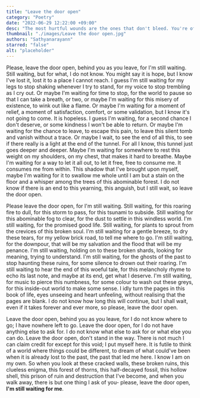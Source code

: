 ```yaml
---
title: "Leave the door open"
category: "Poetry"
date: "2022-06-29 12:22:00 +09:00"
desc: "The most hurtful wounds are the ones that don't bleed. You're often haunted by the ghosts of your past. You can choose to hold yourself back, or heal yourself together. Whatever you decide, just leave the door open."
thumbnail: "./images/Leave the door open.jpg"
authors: "Sathyanarayann"
starred: "false"
alt: "placeholder"
---
```

Please, leave the door open, behind you as you leave, for I'm still waiting. Still waiting, but for what, I do not know. You might say it is hope, but I know I've lost it, lost it to a place I cannot reach. I guess I'm still waiting for my legs to stop shaking whenever I try to stand, for my voice to stop trembling as I cry out. Or maybe I'm waiting for time to stop, for the world to pause so that I can take a breath, or two, or maybe I'm waiting for this misery of existence, to wink out like a flame. Or maybe I'm waiting for a moment of relief, a moment of satisfaction, comfort, or some validation, but I know it's not going to come. It is hopeless. I guess I'm waiting, for a second chance I don't deserve, or some kindness I won't be able to return. Or maybe I'm waiting for the chance to leave, to escape this pain, to leave this silent tomb and vanish without a trace. Or maybe I wait, to see the end of all this, to see if there really is a light at the end of the tunnel. For all I know, this tunnel just goes deeper and deeper. Maybe I'm waiting for somewhere to rest this weight on my shoulders, on my chest, that makes it hard to breathe. Maybe I'm waiting for a way to let it all out, to let it free, free to consume me. It consumes me from within. This shadow that I've brought upon myself, maybe I'm waiting for it to swallow me whole until I am but a stain on the floor and a whisper among the trees of this abominable forest. I do not know if there is an end to this yearning, this anguish, but I still wait, so leave the door open.

Please leave the door open, for I'm still waiting. Still waiting, for this roaring fire to dull, for this storm to pass, for this tsunami to subside. Still waiting for this abominable fog to clear, for the dust to settle in this windless world. I'm still waiting, for the promised good life. Still waiting, for plants to sprout from the crevices of this broken soul. I'm still waiting for a gentle breeze, to dry these tears, for my yellow brick road, to tell me where to go. I'm still waiting, for the downpour, that will be my salvation and the flood that will be my penance. I'm still waiting, holding on to these broken shards, looking for meaning, trying to understand. I'm still waiting, for the ghosts of the past to stop haunting these ruins, for some silence to drown out their roaring.  I'm still waiting to hear the end of this woeful tale, for this melancholy rhyme to echo its last note,  and maybe at its end, get what I deserve. I'm still waiting, for music to pierce this numbness, for some colour to wash out these greys, for this inside-out world to make some sense. I idly turn the pages in this book of life, eyes unseeing and heart unfeeling, without realising that the pages are blank. I do not know how long this will continue, but I shall wait, even if it takes forever and ever more, so please, leave the door open.

Leave the door open, behind you as you leave, for I do not know where to go; I have nowhere left to go. Leave the door open, for I do not have anything else to ask for. I do not know what else to ask for or what else you can do. Leave the door open, don't stand in the way. There is not much I can claim credit for except for this void; I put myself here. It is futile to think of a world where things could be different, to dream of what could've been when it is already lost to the past, the past that led me here. I know I am on my own. So when you look at these cracked walls, these broken ruins, this clueless enigma, this forest of thorns, this half-decayed fossil, this hollow shell, this prison of ruin and destruction that I've become, and when you walk away, there is but one thing I ask of you- please, leave the door open, **I'm still waiting for me**.
